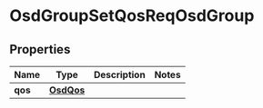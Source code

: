 # OsdGroupSetQosReqOsdGroup

## Properties
Name | Type | Description | Notes
------------ | ------------- | ------------- | -------------
**qos** | [**OsdQos**](OsdQos.md) |  | 

